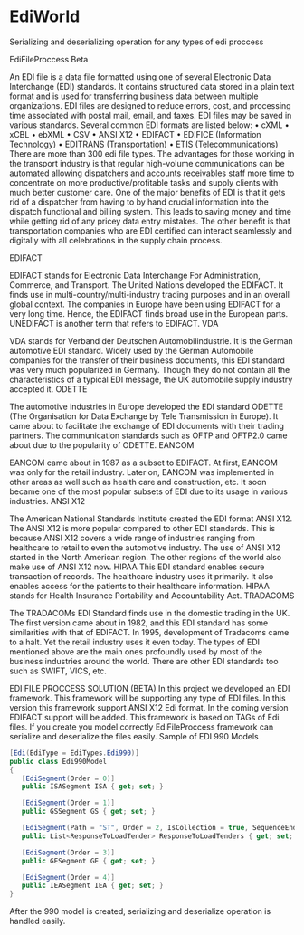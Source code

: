 # EdiWorld
Serializing and deserializing operation for any types of edi proccess 

EdiFileProccess Beta

An EDI file is a data file formatted using one of several Electronic Data Interchange (EDI) standards. It contains structured data stored in a plain text format and is used for transferring business data between multiple organizations. EDI files are designed to reduce errors, cost, and processing time associated with postal mail, email, and faxes.
EDI files may be saved in various standards. Several common EDI formats are listed below:
•	cXML
•	xCBL
•	ebXML
•	CSV
•	ANSI X12
•	EDIFACT
•	EDIFICE (Information Technology)
•	EDITRANS (Transportation)
•	ETIS (Telecommunications)
There are more than 300 edi file types.
The advantages for those working in the transport industry is that regular high-volume communications can be automated allowing dispatchers and accounts receivables staff more time to concentrate on more productive/profitable tasks and supply clients with much better customer care. One of the major benefits of EDI is that it gets rid of a dispatcher from having to by hand crucial information into the dispatch functional and billing system. This leads to saving money and time while getting rid of any pricey data entry mistakes. The other benefit is that transportation companies who are EDI certified can interact seamlessly and digitally with all celebrations in the supply chain process.
 

EDIFACT

EDIFACT stands for Electronic Data Interchange For Administration, Commerce, and Transport. The United Nations developed the EDIFACT. It finds use in multi-country/multi-industry trading purposes and in an overall global context. The companies in Europe have been using EDIFACT for a very long time. Hence, the EDIFACT finds broad use in the European parts. UNEDIFACT is another term that refers to EDIFACT.
VDA

VDA stands for Verband der Deutschen Automobilindustrie. It is the German automotive EDI standard. Widely used by the German Automobile companies for the transfer of their business documents, this EDI standard was very much popularized in Germany. Though they do not contain all the characteristics of a typical EDI message, the UK automobile supply industry accepted it.
ODETTE

The automotive industries in Europe developed the EDI standard ODETTE (The Organisation for Data Exchange by Tele Transmission in Europe). It came about to facilitate the exchange of EDI documents with their trading partners. The communication standards such as OFTP and OFTP2.0 came about due to the popularity of ODETTE.
EANCOM

EANCOM came about in 1987 as a subset to EDIFACT. At first, EANCOM was only for the retail industry. Later on, EANCOM was implemented in other areas as well such as health care and construction, etc. It soon became one of the most popular subsets of EDI due to its usage in various industries.
ANSI X12

The American National Standards Institute created the EDI format ANSI X12. The ANSI X12 is more popular compared to other EDI standards. This is because ANSI X12 covers a wide range of industries ranging from healthcare to retail to even the automotive industry. The use of ANSI X12 started in the North American region. The other regions of the world also make use of ANSI X12 now. 
HIPAA
This EDI standard enables secure transaction of records. The healthcare industry uses it primarily. It also enables access for the patients to their healthcare information. HIPAA stands for Health Insurance Portability and Accountability Act.
TRADACOMS

The TRADACOMs EDI Standard finds use in the domestic trading in the UK. The first version came about in 1982, and this EDI standard has some similarities with that of EDIFACT. In 1995, development of Tradacoms came to a halt. Yet the retail industry uses it even today.
The types of EDI mentioned above are the main ones profoundly used by most of the business industries around the world. There are other EDI standards too such as SWIFT, VICS, etc.  

EDI FILE PROCCESS SOLUTION (BETA)
In this project we developed an EDI framework. This framework will be supporting any type of EDI files. In this version this framework support ANSI X12 Edi format. In the coming version EDIFACT support will be added.
This framework is based on TAGs of Edi files. If you create you model correctly EdiFileProccess framework can serialize and deserialize the files easily.
Sample of EDI 990 Models

```csharp
[Edi(EdiType = EdiTypes.Edi990)]
public class Edi990Model
{
   [EdiSegment(Order = 0)]
   public ISASegment ISA { get; set; }

   [EdiSegment(Order = 1)]
   public GSSegment GS { get; set; }

   [EdiSegment(Path = "ST", Order = 2, IsCollection = true, SequenceEnd = "SE")]
   public List<ResponseToLoadTender> ResponseToLoadTenders { get; set; }

   [EdiSegment(Order = 3)]
   public GESegment GE { get; set; }

   [EdiSegment(Order = 4)]
   public IEASegment IEA { get; set; }
}
```
After the 990 model is created, serializing and deserialize operation is handled easily.


